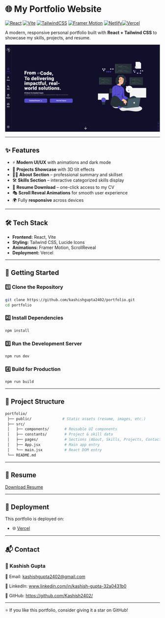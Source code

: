 # 🌐 My Portfolio Website  

[![React](https://img.shields.io/badge/React-20232A?style=for-the-badge&logo=react&logoColor=61DAFB)](https://react.dev/)  [![Vite](https://img.shields.io/badge/Vite-646CFF?style=for-the-badge&logo=vite&logoColor=FFD62E)](https://vitejs.dev/)  [![TailwindCSS](https://img.shields.io/badge/TailwindCSS-38B2AC?style=for-the-badge&logo=tailwind-css&logoColor=white)](https://tailwindcss.com/)  [![Framer Motion](https://img.shields.io/badge/Framer%20Motion-black?style=for-the-badge&logo=framer&logoColor=blue)](https://www.framer.com/motion/)  [![Netlify](https://img.shields.io/badge/Netlify-00C7B7?style=for-the-badge&logo=netlify&logoColor=white)](https://www.netlify.com/)[![Vercel](https://img.shields.io/badge/Vercel-000000?style=for-the-badge&logo=vercel&logoColor=white)](https://vercel.com/)  

A modern, responsive personal portfolio built with **React + Tailwind CSS** to showcase my skills, projects, and resume.  

![Portfolio Preview](./public/Preview.png) 

---

## ✨ Features  
- ⚡ **Modern UI/UX** with animations and dark mode  
- 📂 **Projects Showcase** with 3D tilt effects  
- 🧑‍💻 **About Section** – professional summary and skillset  
- 🛠️ **Skills Section** – interactive categorized skills display  
- 📄 **Resume Download** – one-click access to my CV  
- 🎭 **Scroll Reveal Animations** for smooth user experience  
- 🌍 Fully **responsive** across devices  

---

## 🛠️ Tech Stack  
- **Frontend:** React, Vite  
- **Styling:** Tailwind CSS, Lucide Icons  
- **Animations:** Framer Motion, ScrollReveal  
- **Deployment:** Vercel

---

## 🚀 Getting Started  

### 1️⃣ Clone the Repository  
```bash
git clone https://github.com/kashishgupta2402/portfolio.git
cd portfolio
```

### 2️⃣ Install Dependencies
```bash
npm install
```

### 3️⃣ Run the Development Server
```bash
npm run dev
```



### 4️⃣ Build for Production
```bash
npm run build

```

---

## 📂 Project Structure
```bash
portfolio/
 ├── public/              # Static assets (resume, images, etc.)
 ├── src/
 │   ├── components/       # Reusable UI components
 │   ├── constants/        # Project & skill data
 │   ├── pages/            # Sections (About, Skills, Projects, Contact)
 │   ├── App.jsx           # Main app entry
 │   └── main.jsx          # React DOM entry
 └── README.md
```

---
## 📄 Resume
[Download Resume](./public/Kashish-Gupta-Resume.pdf)

---
## 🚀 Deployment

This portfolio is deployed on:
- 🌐 [Vercel](https://portfolio-nu-five-w6ffxlvy46.vercel.app/) 


---
## 📬 Contact

### 👤 Kashish Gupta
📧 Email: kashishgupta2402@gmail.com

💼 LinkedIn: www.linkedin.com/in/kashish-gupta-32a0431b0

🐙 GitHub: https://github.com/Kashish2402/

---

⭐ If you like this portfolio, consider giving it a star on GitHub!
